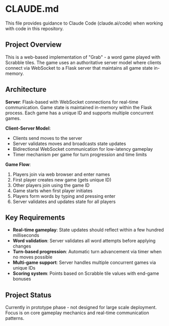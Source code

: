 # CLAUDE.md

This file provides guidance to Claude Code (claude.ai/code) when working with code in this repository.

## Project Overview

This is a web-based implementation of "Grab" - a word game played with Scrabble tiles. The game uses an authoritative server model where clients connect via WebSocket to a Flask server that maintains all game state in-memory.

## Architecture

**Server**: Flask-based with WebSocket connections for real-time communication. Game state is maintained in-memory within the Flask process. Each game has a unique ID and supports multiple concurrent games.

**Client-Server Model**: 
- Clients send moves to the server
- Server validates moves and broadcasts state updates
- Bidirectional WebSocket communication for low-latency gameplay
- Timer mechanism per game for turn progression and time limits

**Game Flow**:
1. Players join via web browser and enter names
2. First player creates new game (gets unique ID)
3. Other players join using the game ID
4. Game starts when first player initiates
5. Players form words by typing and pressing enter
6. Server validates and updates state for all players

## Key Requirements

- **Real-time gameplay**: State updates should reflect within a few hundred milliseconds
- **Word validation**: Server validates all word attempts before applying changes
- **Turn-based progression**: Automatic turn advancement via timer when no moves possible
- **Multi-game support**: Server handles multiple concurrent games via unique IDs
- **Scoring system**: Points based on Scrabble tile values with end-game bonuses

## Project Status

Currently in prototype phase - not designed for large scale deployment. Focus is on core gameplay mechanics and real-time communication patterns.